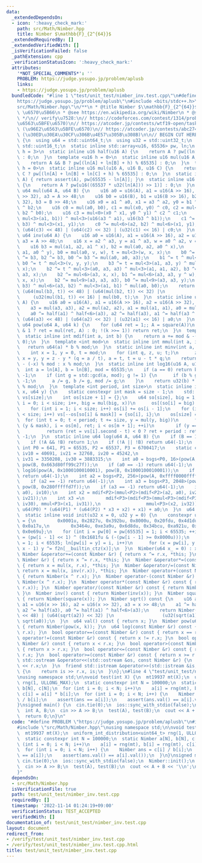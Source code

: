 ```yaml
---
data:
  _extendedDependsOn:
  - icon: ':heavy_check_mark:'
    path: src/Math/Nimber.hpp
    title: Nimber $\mathbb{F}_{2^{64}}$
  _extendedRequiredBy: []
  _extendedVerifiedWith: []
  _isVerificationFailed: false
  _pathExtension: cpp
  _verificationStatusIcon: ':heavy_check_mark:'
  attributes:
    '*NOT_SPECIAL_COMMENTS*': ''
    PROBLEM: https://judge.yosupo.jp/problem/aplusb
    links:
    - https://judge.yosupo.jp/problem/aplusb
  bundledCode: "#line 1 \"test/unit_test/nimber_inv.test.cpp\"\n#define PROBLEM \"\
    https://judge.yosupo.jp/problem/aplusb\"\n#include <bits/stdc++.h>\n#line 3 \"\
    src/Math/Nimber.hpp\"\n/**\n * @title Nimber $\\mathbb{F}_{2^{64}}$\n * @category\
    \ \u6570\u5B66\n * @see https://en.wikipedia.org/wiki/Nimber\n * @see https://natsugiri.hatenablog.com/entry/2020/03/29/073605\n\
    \ */\n// verify\u7528:\n// https://codeforces.com/contest/1314/problem/F (\u96E2\
    \u6563\u5BFE\u6570)\n// https://atcoder.jp/contests/wtf19-open/tasks/wtf19_c2\
    \ (\u96E2\u6563\u5BFE\u6570)\n// https://atcoder.jp/contests/abc274/tasks/abc274_h\
    \ (\u30ED\u30EA\u30CF\u306B\u4E57\u305B\u308B)\n\n// BEGIN CUT HERE\nclass Nimber\
    \ {\n  using u64 = std::uint64_t;\n  using u32 = std::uint32_t;\n  using u16 =\
    \ std::uint16_t;\n  static inline std::array<u16, 65536> pw, ln;\n  template <u16\
    \ h = 3>\n  static inline u16 half(u16 A) {\n    return A ? pw[(ln[A] + h) % 65535]\
    \ : 0;\n  }\n  template <u16 h = 0>\n  static inline u16 mul(u16 A, u16 B) {\n\
    \    return A && B ? pw[(ln[A] + ln[B] + h) % 65535] : 0;\n  }\n  template <u16\
    \ h = 0>\n  static inline u16 mul(u16 A, u16 B, u16 C) {\n    return A && B &&\
    \ C ? pw[(ln[A] + ln[B] + ln[C] + h) % 65535] : 0;\n  }\n  static inline u16 inv(u16\
    \ A) { return assert(A), pw[65535 - ln[A]]; }\n  static inline u16 sqrt(u16 A)\
    \ {\n    return A ? pw[u16((65537 * u32(ln[A])) >> 1)] : 0;\n  }\n  static inline\
    \ u64 mul(u64 A, u64 B) {\n    u16 a0 = u16(A), a1 = u16(A >> 16), a2 = u16(A\
    \ >> 32), a3 = A >> 48;\n    u16 b0 = u16(B), b1 = u16(B >> 16), b2 = u16(B >>\
    \ 32), b3 = B >> 48;\n    u16 x0 = a1 ^ a0, x1 = a3 ^ a2, y0 = b1 ^ b0, y1 = b3\
    \ ^ b2;\n    u16 c0 = mul(a0, b0), c1 = mul(x0, y0) ^ c0, c2 = mul<0>(a2 ^ a0,\
    \ b2 ^ b0);\n    u16 c3 = mul<0>(x0 ^ x1, y0 ^ y1) ^ c2 ^ c1;\n    c2 ^= (c0 ^=\
    \ mul<3>(a1, b1)) ^ mul<3>(u16(a3 ^ a1), u16(b3 ^ b1));\n    c1 ^= mul<6>(a3,\
    \ b3) ^ mul<3>(x1, y1);\n    c0 ^= mul<6>(a2, b2) ^ mul<6>(x1, y1);\n    return\
    \ (u64(c3) << 48) | (u64(c2) << 32) | (u32(c1) << 16) | c0;\n  }\n  static inline\
    \ u64 inv(u64 A) {\n    u16 a0 = u16(A), a1 = u16(A >> 16), a2 = u16(A >> 32),\
    \ a3 = A >> 48;\n    u16 x = a2 ^ a3, y = a1 ^ a3, w = a0 ^ a2, v = a0 ^ a1;\n\
    \    u16 b3 = mul(a1, a2, a1 ^ x), b2 = mul(a0, a2, a0 ^ x),\n        b1 = mul(a0,\
    \ a1, a0 ^ y), b0 = mul(a0, v, w), t = mul<3>(w, x, x);\n    b0 ^= b1 ^ b2, b1\
    \ ^= b3, b2 ^= b3, b0 ^= b3 ^= mul(a0, a0, a3);\n    b1 ^= t ^ mul<3>(a1, y, y),\
    \ b0 ^= t ^ mul<3>(v, y, y);\n    b3 ^= t = mul<3>(a1, a3, y) ^ mul<3>(a2, x,\
    \ x);\n    b2 ^= t ^ mul<3>(a0, a3, a3) ^ mul<3>(a1, a1, a2), b3 ^= mul<6>(a3,\
    \ a3, x);\n    b2 ^= mul<6>(a3, x, x), b1 ^= mul<6>(a3, a3, y ^ w), b0 ^= mul<6>(y,\
    \ x, x);\n    b2 ^= mul<9>(a3, a3, a3), b0 ^= mul<9>(a3, a3, y);\n    t = mul<6>(x,\
    \ b3) ^ mul<6>(a3, b2) ^ mul<3>(a1, b1) ^ mul(a0, b0);\n    return t = inv(t),\
    \ (u64(mul(b3, t)) << 48) | (u64(mul(b2, t)) << 32) |\n                      \
    \     (u32(mul(b1, t)) << 16) | mul(b0, t);\n  }\n  static inline u64 square(u64\
    \ A) {\n    u16 a0 = u16(A), a1 = u16(A >> 16), a2 = u16(A >> 32), a3 = A >> 48;\n\
    \    a3 = mul(a3, a3), a2 = mul(a2, a2), a1 = mul(a1, a1), a0 = mul(a0, a0);\n\
    \    a0 ^= half(a1) ^ half<6>(a3), a2 ^= half(a3), a1 ^= half(a3 ^ a2);\n    return\
    \ (u64(a3) << 48) | (u64(a2) << 32) | (u32(a1) << 16) | a0;\n  }\n  static inline\
    \ u64 pow(u64 A, u64 k) {\n    for (u64 ret = 1;; A = square(A))\n      if (k\
    \ & 1 ? ret = mul(ret, A) : 0; !(k >>= 1)) return ret;\n  }\n  template <int mod>\n\
    \  static inline int mdif(int a, int b) {\n    return a += mod & -((a -= b) <\
    \ 0);\n  }\n  template <int mod>\n  static inline int mmul(int a, int b) {\n \
    \   return u64(a) * b % mod;\n  }\n  static inline int minv(int a, int mod) {\n\
    \    int x = 1, y = 0, t = mod;\n    for (int q, z, u; t;)\n      z = x, u = a,\
    \ x = y, y = z - y * (q = a / t), a = t, t = u - t * q;\n    return x < 0 ? mod\
    \ - (-x) % mod : x % mod;\n  }\n  static inline int log16(u16 A, u16 B) {\n  \
    \  int a = ln[A], b = ln[B], mod = 65535;\n    if (a == 0) return b == 0 ? 1 :\
    \ -1;\n    if (int g = std::gcd(a, mod); g != 1) {\n      if (b % g != 0) return\
    \ -1;\n      a /= g, b /= g, mod /= g;\n    }\n    return u32(b) * minv(a, mod)\
    \ % mod;\n  }\n  template <int period, int size>\n  static inline int bsgs(u64\
    \ x, u64 y) {\n    static constexpr int mask = size - 1;\n    std::pair<u64, int>\
    \ vs[size];\n    int os[size + 1] = {};\n    u64 so[size], big = 1;\n    for (int\
    \ i = 0; i < size; i++, big = mul(big, x))\n      os[(so[i] = big) & mask]++;\n\
    \    for (int i = 1; i < size; i++) os[i] += os[i - 1];\n    for (int i = 0; i\
    \ < size; i++) vs[--os[so[i] & mask]] = {so[i], i};\n    os[size] = size;\n  \
    \  for (int t = 0; t < period; t += size, y = mul(y, big))\n      for (int m =\
    \ (y & mask), i = os[m], ret; i < os[m + 1]; ++i)\n        if (y == vs[i].first)\n\
    \          return (ret = vs[i].second - t) < 0 ? ret + period : ret;\n    return\
    \ -1;\n  }\n  static inline u64 log(u64 A, u64 B) {\n    if (B == 1) return 0;\n\
    \    if (!A && !B) return 1;\n    if (!A || !B) return u64(-1);\n    static constexpr\
    \ int P0 = 641, P1 = 65535, P2 = 65537, P3 = 6700417;\n    static constexpr int\
    \ iv10 = 40691, iv21 = 32768, iv20 = 45242,\n                         iv32 = 3317441,\
    \ iv31 = 3350208, iv30 = 3883315;\n    int a0 = bsgs<P0, 16>(pow(A, 0x663d80ff99c27f),\
    \ pow(B, 0x663d80ff99c27f));\n    if (a0 == -1) return u64(-1);\n    int a1 =\
    \ log16(pow(A, 0x1000100010001), pow(B, 0x1000100010001));\n    if (a1 == -1)\
    \ return u64(-1);\n    int a2 = bsgs<P2, 256>(pow(A, 0xffff0000ffff), pow(B, 0xffff0000ffff));\n\
    \    if (a2 == -1) return u64(-1);\n    int a3 = bsgs<P3, 2048>(pow(A, 0x280fffffd7f),\
    \ pow(B, 0x280fffffd7f));\n    if (a3 == -1) return u64(-1);\n    int x1 = mmul<P1>(mdif<P1>(a1,\
    \ a0), iv10);\n    int x2 = mdif<P2>(mmul<P2>(mdif<P2>(a2, a0), iv20), mmul<P2>(x1,\
    \ iv21));\n    int x3 =\n        mdif<P3>(mdif<P3>(mmul<P3>(mdif<P3>(a3, a0),\
    \ iv30), mmul<P3>(x1, iv31)),\n                 mmul<P3>(x2, iv32));\n    return\
    \ u64(P0) * (u64(P1) * (u64(P2) * x3 + x2) + x1) + a0;\n  }\n  u64 x;\n\n public:\n\
    \  static inline void init(u32 x = 0, u32 y = 0) {\n    constexpr u16 f2n[16]\
    \ = {\n        0x0001u, 0x2827u, 0x392bu, 0x8000u, 0x20fdu, 0x4d1du, 0xde4au,\
    \ 0x0a17u,\n        0x3464u, 0xe3a9u, 0x6d8du, 0x34bcu, 0xa921u, 0xa173u, 0x0ebcu,\
    \ 0x0e69u};\n    for (int i = pw[0] = pw[65535] = 1; i < 65535; ++i)\n      pw[i]\
    \ = (pw[i - 1] << 1) ^ (0x1681fu & (-(pw[i - 1] >= 0x8000u)));\n    for (int i\
    \ = 1; i < 65535; ln[pw[i] = y] = i, i++)\n      for (x = pw[i], y = 0; x; x &=\
    \ x - 1) y ^= f2n[__builtin_ctz(x)];\n  }\n  Nimber(u64 x_ = 0) : x(x_) {}\n \
    \ Nimber &operator+=(const Nimber &r) { return x ^= r.x, *this; }\n  Nimber &operator-=(const\
    \ Nimber &r) { return x ^= r.x, *this; }\n  Nimber &operator*=(const Nimber &r)\
    \ { return x = mul(x, r.x), *this; }\n  Nimber &operator/=(const Nimber &r) {\
    \ return x = mul(x, inv(r.x)), *this; }\n  Nimber operator+(const Nimber &r) const\
    \ { return Nimber(x ^ r.x); }\n  Nimber operator-(const Nimber &r) const { return\
    \ Nimber(x ^ r.x); }\n  Nimber operator*(const Nimber &r) const { return Nimber(mul(x,\
    \ r.x)); }\n  Nimber operator/(const Nimber &r) const { return Nimber(mul(x, inv(r.x)));\
    \ }\n  Nimber inv() const { return Nimber(inv(x)); }\n  Nimber square() const\
    \ { return Nimber(square(x)); }\n  Nimber sqrt() const {\n    u16 a0 = u16(x),\
    \ a1 = u16(x >> 16), a2 = u16(x >> 32), a3 = x >> 48;\n    a1 ^= half(a3 ^ a2),\
    \ a2 ^= half(a3), a0 ^= half(a1) ^ half<6>(a3);\n    return Nimber((u64(sqrt(a3))\
    \ << 48) | (u64(sqrt(a2)) << 32) |\n                  (u32(sqrt(a1)) << 16) |\
    \ sqrt(a0));\n  }\n  u64 val() const { return x; }\n  Nimber pow(u64 k) const\
    \ { return Nimber(pow(x, k)); }\n  u64 log(const Nimber &r) const { return log(x,\
    \ r.x); }\n  bool operator==(const Nimber &r) const { return x == r.x; }\n  bool\
    \ operator!=(const Nimber &r) const { return x != r.x; }\n  bool operator<(const\
    \ Nimber &r) const { return x < r.x; }\n  bool operator>(const Nimber &r) const\
    \ { return x > r.x; }\n  bool operator<=(const Nimber &r) const { return x <=\
    \ r.x; }\n  bool operator>=(const Nimber &r) const { return x >= r.x; }\n  friend\
    \ std::ostream &operator<<(std::ostream &os, const Nimber &r) {\n    return os\
    \ << r.x;\n  }\n  friend std::istream &operator>>(std::istream &is, Nimber &r)\
    \ {\n    return is >> r.x, is;\n  }\n};\n#line 4 \"test/unit_test/nimber_inv.test.cpp\"\
    \nusing namespace std;\n\nvoid test(int X) {\n  mt19937 mt(X);\n  uniform_int_distribution<uint64_t>\
    \ rng(1, ULLONG_MAX);\n  static constexpr int N = 100000;\n  static Nimber a[N],\
    \ b[N], c[N];\n  for (int i = 0; i < N; i++)\n    a[i] = rng(mt), b[i] = rng(mt),\
    \ c[i] = a[i] * b[i];\n  for (int i = 0; i < N; i++) {\n    Nimber ans = c[i]\
    \ / b[i];\n    assert(ans == a[i]);\n    assert(ans.val() == a[i].val());\n  }\n\
    }\nsigned main() {\n  cin.tie(0);\n  ios::sync_with_stdio(false);\n  Nimber::init();\n\
    \  int A, B;\n  cin >> A >> B;\n  test(A), test(B);\n  cout << A + B << '\\n';\n\
    \  return 0;\n}\n"
  code: "#define PROBLEM \"https://judge.yosupo.jp/problem/aplusb\"\n#include <bits/stdc++.h>\n\
    #include \"src/Math/Nimber.hpp\"\nusing namespace std;\n\nvoid test(int X) {\n\
    \  mt19937 mt(X);\n  uniform_int_distribution<uint64_t> rng(1, ULLONG_MAX);\n\
    \  static constexpr int N = 100000;\n  static Nimber a[N], b[N], c[N];\n  for\
    \ (int i = 0; i < N; i++)\n    a[i] = rng(mt), b[i] = rng(mt), c[i] = a[i] * b[i];\n\
    \  for (int i = 0; i < N; i++) {\n    Nimber ans = c[i] / b[i];\n    assert(ans\
    \ == a[i]);\n    assert(ans.val() == a[i].val());\n  }\n}\nsigned main() {\n \
    \ cin.tie(0);\n  ios::sync_with_stdio(false);\n  Nimber::init();\n  int A, B;\n\
    \  cin >> A >> B;\n  test(A), test(B);\n  cout << A + B << '\\n';\n  return 0;\n\
    }"
  dependsOn:
  - src/Math/Nimber.hpp
  isVerificationFile: true
  path: test/unit_test/nimber_inv.test.cpp
  requiredBy: []
  timestamp: '2022-11-14 01:24:19+09:00'
  verificationStatus: TEST_ACCEPTED
  verifiedWith: []
documentation_of: test/unit_test/nimber_inv.test.cpp
layout: document
redirect_from:
- /verify/test/unit_test/nimber_inv.test.cpp
- /verify/test/unit_test/nimber_inv.test.cpp.html
title: test/unit_test/nimber_inv.test.cpp
---
```

